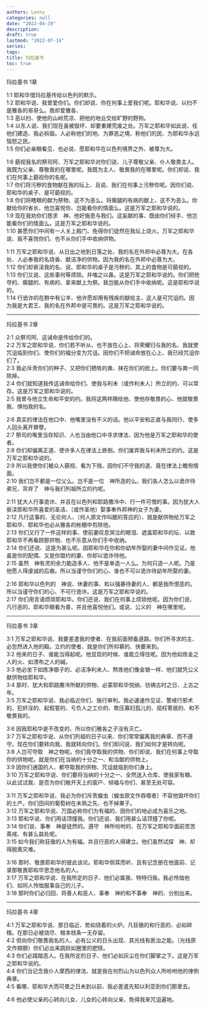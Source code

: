 ```yaml
---
authors: Lenny
categories: null
date: "2022-04-19"
description: 
draft: true
lastmod: "2022-07-14"
series:
tags: 
title: 玛拉基书
toc: true
---
```


<!--more-->

玛拉基书 1章  

1:1 耶和华借玛拉基传给以色列的默示。  
1:2 耶和华说、我曾爱你们。你们却说、你在何事上爱我们呢。耶和华说、以扫不是雅各的哥哥么。我却爱雅各、  
1:3 恶以扫、使他的山岭荒凉、把他的地业交给旷野的野狗。  
1:4 以东人说、我们现在虽被毁坏、却要重建荒废之处。万军之耶和华如此说、任他们建造、我必拆毁。人必称他们的地、为罪恶之境、称他们的民、为耶和华永远恼怒之民。  
1:5 你们必亲眼看见、也必说、愿耶和华在以色列境界之外、被尊为大。  

1:6 藐视我名的祭司阿、万军之耶和华对你们说、儿子尊敬父亲、仆人敬畏主人。我既为父亲、尊敬我的在哪里呢。我既为主人、敬畏我的在哪里呢。你们却说、我们在何事上藐视你的名呢。  
1:7 你们将污秽的食物献在我的坛上、且说、我们在何事上污秽你呢。因你们说、耶和华的桌子、是可藐视的。  
1:8 你们将瞎眼的献为祭物、这不为恶么。将瘸腿的有病的献上、这不为恶么。你献给你的省长、他岂喜悦你、岂能看你的情面么。这是万军之耶和华说的。  
1:9 现在我劝你们恳求　神、他好施恩与我们。这妄献的事、既由你们经手、他岂能看你们的情面么。这是万军之耶和华说的。  
1:10 甚愿你们中间有一人关上殿门、免得你们徒然在我坛上烧火。万军之耶和华说、我不喜悦你们、也不从你们手中收纳供物。  

1:11 万军之耶和华说、从日出之地到日落之处、我的名在外邦中必尊为大。在各处、人必奉我的名烧香、献洁净的供物。因为我的名在外邦中必尊为大。  
1:12 你们却亵渎我的名、说、耶和华的桌子是污秽的、其上的食物是可藐视的。  
1:13 你们又说、这些事何等烦琐。并嗤之以鼻。这是万军之耶和华说的。你们把抢夺的、瘸腿的、有病的、拿来献上为祭。我岂能从你们手中收纳呢。这是耶和华说的。  
1:14 行诡诈的在群中有公羊、他许愿却用有残疾的献给主、这人是可咒诅的。因为我是大君王、我的名在外邦中是可畏的。这是万军之耶和华说的。  

------------------------------------------

玛拉基书 2章  

2:1 众祭司阿、这诫命是传给你们的。  
2:2 万军之耶和华说、你们若不听从、也不放在心上、将荣耀归与我的名、我就使咒诅临到你们、使你们的福分变为咒诅。因你们不把诫命放在心上、我已经咒诅你们了。  
2:3 我必斥责你们的种子、又把你们牺牲的粪、抹在你们的脸上。你们要与粪一同除掉。  
2:4 你们就知道我传这诫命给你们、使我与利未〔或作利未人〕所立的约、可以常存。这是万军之耶和华说的。  
2:5 我曾与他立生命和平安的约。我将这两样赐给他、使他存敬畏的心、他就敬畏我、惧怕我的名。  

2:6 真实的律法在他口中、他嘴里没有不义的话。他以平安和正直与我同行、使多人回头离开罪孽。  
2:7 祭司的嘴里当存知识、人也当由他口中寻求律法、因为他是万军之耶和华的使者。  
2:8 你们却偏离正道、使许多人在律法上跌倒。你们废弃我与利未所立的约。这是万军之耶和华说的。  
2:9 所以我使你们被众人藐视、看为下贱、因你们不守我的道、竟在律法上瞻徇情面。  
2:10 我们岂不都是一位父么。岂不是一位　神所造的么。我们各人怎么以诡诈待弟兄、背弃了　神与我们列祖所立的约呢。  

2:11 犹大人行事诡诈、并且在以色列和耶路撒冷中、行一件可憎的事。因为犹大人亵渎耶和华所喜爱的圣洁、〔或作圣地〕娶事奉外邦神的女子为妻。  
2:12 凡行这事的、无论何人、〔何人原文作叫醒的答应的〕、就是献供物给万军之耶和华、耶和华也必从雅各的帐棚中剪除他。  
2:13 你们又行了一件这样的事、使前妻叹息哭泣的眼泪、遮盖耶和华的坛、以致耶和华不再看顾那供物、也不乐意从你们手中收纳。  
2:14 你们还说、这是为甚么呢。因耶和华在你和你幼年所娶的妻中间作见证。他虽是你的配偶、又是你盟约的妻、你却以诡诈待他。  
2:15 虽然　神有灵的余力能造多人、他不是单造一人么。为何只造一人呢。乃是他愿人得虔诚的后裔。所以当谨守你们的心、谁也不可以诡诈待幼年所娶的妻。  

2:16 耶和华以色列的　神说、休妻的事、和以强暴待妻的人、都是我所恨恶的。所以当谨守你们的心、不可行诡诈。这是万军之耶和华说的。  
2:17 你们用言语烦琐耶和华。你们还说、我们在何事上烦琐他呢。因为你们说、凡行恶的、耶和华眼看为善、并且他喜悦他们。或说、公义的　神在哪里呢。  

------------------------------------------

玛拉基书 3章  

3:1 万军之耶和华说、我要差遣我的使者、在我前面预备道路。你们所寻求的主、必忽然进入他的殿。立约的使者、就是你们所仰慕的、快要来到。  
3:2 他来的日子、谁能当得起呢。他显现的时候、谁能立得住呢。因为他如炼金之人的火、如漂布之人的碱。  
3:3 他必坐下如炼净银子的、必洁净利未人、熬炼他们像金银一样、他们就凭公义献供物给耶和华。  
3:4 那时、犹大和耶路撒冷所献的供物、必蒙耶和华悦纳、彷彿古时之日、上古之年。  
3:5 万军之耶和华说、我必临近你们、施行审判。我必速速作见证、警戒行邪术的、犯奸淫的、起假誓的、亏负人之工价的、欺压寡妇孤儿的、屈枉寄居的、和不敬畏我的。  

3:6 因我耶和华是不改变的、所以你们雅各之子没有灭亡。  
3:7 万军之耶和华说、从你们列祖的日子以来、你们常常偏离我的典章、而不遵守。现在你们要转向我、我就转向你们。你们却问说、我们如何才是转向呢。  
3:8 人岂可夺取　神之物呢。你们竟夺取我的供物、你们却说、我们在何事上夺取你的供物呢。就是你们在当纳的十分之一、和当献的供物上。  
3:9 因你们通国的人、都夺取我的供物、咒诅就临到你们身上。  
3:10 万军之耶和华说、你们要将当纳的十分之一、全然送入仓库、使我家有粮、以此试试我、是否为你们敞开天上的窗户、倾福与你们、甚至无处可容。  

3:11 万军之耶和华说、我必为你们斥责蝗虫〔蝗虫原文作吞噬者〕不容他毁坏你们的土产。你们田间的葡萄树在未熟之先、也不掉果子。  
3:12 万军之耶和华说、万国必称你们为有福的、因你们的地必成为喜乐之地。  
3:13 耶和华说、你们用话顶撞我。你们还说、我们用甚么话顶撞了你呢。  
3:14 你们说、事奉　神是徒然的。遵守　神所吩咐的、在万军之耶和华面前苦苦斋戒、有甚么益处呢。  
3:15 如今我们称狂傲的人为有福。并且行恶的人得建立。他们虽然试探　神、却得脱离灾难。  

3:16 那时、敬畏耶和华的彼此谈论。耶和华侧耳而听、且有记念册在他面前、记录那敬畏耶和华思念他名的人。  
3:17 万军之耶和华说、在我所定的日子、他们必属我、特特归我。我必怜恤他们、如同人怜恤服事自己的儿子。  
3:18 那时你们必归回、将善人和恶人、事奉　神的和不事奉　神的、分别出来。  

------------------------------------------

玛拉基书 4章  

4:1 万军之耶和华说、那日临近、势如烧着的火炉。凡狂傲的和行恶的、必如碎稓。在那日必被烧尽、根本枝条一无存留。  
4:2 但向你们敬畏我名的人、必有公义的日头出现、其光线有医治之能。〔光线原文作翅膀〕你们必出来跳跃如圈里的肥犊。  
4:3 你们必践踏恶人。在我所定的日子、他们必如灰尘在你们脚掌之下。这是万军之耶和华说的。  
4:4 你们当记念我仆人摩西的律法、就是我在何烈山为以色列众人所吩咐他的律例典章。  
4:5 看哪、耶和华大而可畏之日未到以前、我必差遣先知以利亚到你们那里去。  

4:6 他必使父亲的心转向儿女、儿女的心转向父亲、免得我来咒诅遍地。  


